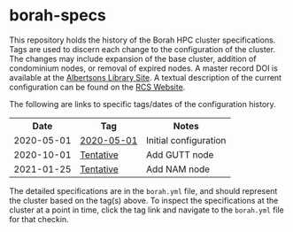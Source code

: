 # borah-specs

This repository holds the history of the Borah HPC cluster specifications.
Tags are used to discern each change to the configuration of the cluster.  The
changes may include expansion of the base cluster, addition of condominium
nodes, or removal of expired nodes.  A master record DOI is available at the
[Albertsons Library Site](https://scholarworks.boisestate.edu/oit/3/).  A
textual description of the current configuration can be found on the
[RCS Website](https://www.boisestate.edu/rcs/hpc/).

The following are links to specific tags/dates of the configuration history.

<table>
<tr><th>Date</th><th>Tag</th><th>Notes</th></tr>
<tr><td>2020-05-01</td><td><a href="https://github.com/bsurc/borah-specs/tree/7312a14e0eb929a8c8bf00f15af91cd05c145a99">2020-05-01</a></td><td>Initial configuration</td></tr>
<tr><td>2020-10-01</td><td><a href="https://github.com/bsurc/borah-specs/tree/a8a7913496e513cf58e890fb8841042a4a29b598">Tentative</a></td><td>Add GUTT node</td></tr>
<tr><td>2021-01-25</td><td><a href="https://github.com/bsurc/borah-specs/tree/943a7adcd72826840b5047dc4a203698f159332d">Tentative</a></td><td>Add NAM node</td></tr>
</table>

The detailed specifications are in the `borah.yml` file, and should represent
the cluster based on the tag(s) above.  To inspect the specifications at the
cluster at a point in time, click the tag link and navigate to the `borah.yml`
file for that checkin.
